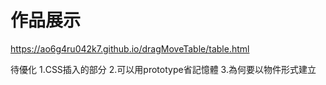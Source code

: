 # 作品展示
https://ao6g4ru042k7.github.io/dragMoveTable/table.html

待優化
1.CSS插入的部分
2.可以用prototype省記憶體
3.為何要以物件形式建立
